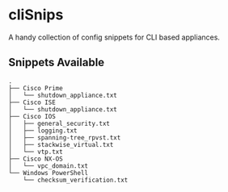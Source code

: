 # cliSnips
A handy collection of config snippets for CLI based appliances.

## Snippets Available
```
.
├── Cisco Prime
│   └── shutdown_appliance.txt
├── Cisco ISE
│   └── shutdown_appliance.txt
├── Cisco IOS
│   ├── general_security.txt
│   ├── logging.txt
│   ├── spanning-tree_rpvst.txt
│   ├── stackwise_virtual.txt
│   └── vtp.txt
├── Cisco NX-OS
│   └── vpc_domain.txt
└── Windows PowerShell
    └── checksum_verification.txt
```
